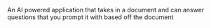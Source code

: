 An AI powered application that takes in a document and can answer questions that you prompt it with based off the document